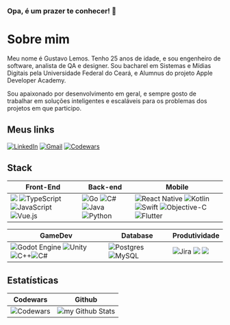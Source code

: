 ### Opa, é um prazer te conhecer! 👋

# Sobre mim

Meu nome é Gustavo Lemos. Tenho 25 anos de idade, e sou engenheiro de software, analista de QA e designer. Sou bacharel em Sistemas e Mídias Digitais pela Universidade Federal do Ceará, e Alumnus do projeto Apple Developer Academy. 

Sou apaixonado por desenvolvimento em geral, e sempre gosto de trabalhar em soluções inteligentes e escaláveis para os problemas dos projetos em que participo. 

## Meus links 
<a href="https://www.linkedin.com/in/chapolemos/" target="_blank"><img src="https://img.shields.io/badge/LinkedIn-0077B5?style=for-the-badge&logo=linkedin&logoColor=white" alt="LinkedIn"></a>
<a href="mailto:gsvieira08@gmail.com" target="_blank"><img src="https://img.shields.io/badge/Gmail-D14836?style=for-the-badge&logo=gmail&logoColor=white" alt="Gmail"></a>
<a href="https://www.codewars.com/users/chapolemos" target="_blank"><img src="https://img.shields.io/badge/Codewars-B1361E?style=for-the-badge&logo=Codewars&logoColor=white" alt="Codewars"></a>

## Stack

| Front-End  | Back-end | Mobile |
| -------------------- | -------------------- | -------------------- | 
|  	<img src="https://img.shields.io/badge/react-%2361DAFB.svg?&style=for-the-badge&logo=react&logoColor=black" />  ![TypeScript](https://img.shields.io/badge/typescript-%23007ACC.svg?style=for-the-badge&logo=typescript&logoColor=white) ![JavaScript](https://img.shields.io/badge/javascript-%23323330.svg?style=for-the-badge&logo=javascript&logoColor=%23F7DF1E)![Vue.js](https://img.shields.io/badge/vuejs-%2335495e.svg?style=for-the-badge&logo=vuedotjs&logoColor=%234FC08D) | ![Go](https://img.shields.io/badge/go-%2300ADD8.svg?style=for-the-badge&logo=go&logoColor=white) ![C#](https://img.shields.io/badge/c%23-%23239120.svg?style=for-the-badge&logo=csharp&logoColor=white)  ![Java](https://img.shields.io/badge/java-%23ED8B00.svg?style=for-the-badge&logo=openjdk&logoColor=white) ![Python](https://img.shields.io/badge/python-3670A0?style=for-the-badge&logo=python&logoColor=ffdd54)  | ![React Native](https://img.shields.io/badge/react_native-%2320232a.svg?style=for-the-badge&logo=react&logoColor=%2361DAFB) ![Kotlin](https://img.shields.io/badge/kotlin-%237F52FF.svg?style=for-the-badge&logo=kotlin&logoColor=white) ![Swift](https://img.shields.io/badge/swift-F54A2A?style=for-the-badge&logo=swift&logoColor=white) ![Objective-C](https://img.shields.io/badge/OBJECTIVE--C-%233A95E3.svg?style=for-the-badge&logo=apple&logoColor=white) ![Flutter](https://img.shields.io/badge/Flutter-%2302569B.svg?style=for-the-badge&logo=Flutter&logoColor=white) | 


| GameDev  | Database | Produtividade |
| -------------------- | -------------------- | -------------------- | 
| ![Godot Engine](https://img.shields.io/badge/GODOT-%23FFFFFF.svg?style=for-the-badge&logo=godot-engine) ![Unity](https://img.shields.io/badge/unity-%23000000.svg?style=for-the-badge&logo=unity&logoColor=white) ![C++](https://img.shields.io/badge/c++-%2300599C.svg?style=for-the-badge&logo=c%2B%2B&logoColor=white)![C#](https://img.shields.io/badge/c%23-%23239120.svg?style=for-the-badge&logo=csharp&logoColor=white)  | ![Postgres](https://img.shields.io/badge/postgres-%23316192.svg?style=for-the-badge&logo=postgresql&logoColor=white)  ![MySQL](https://img.shields.io/badge/mysql-4479A1.svg?style=for-the-badge&logo=mysql&logoColor=white) | ![Jira](https://img.shields.io/badge/jira-%230A0FFF.svg?style=for-the-badge&logo=jira&logoColor=white) <img src="https://img.shields.io/badge/clickup-%237B68EE.svg?&style=for-the-badge&logo=clickup&logoColor=white" /> <img src="https://img.shields.io/badge/trello-%230079BF.svg?&style=for-the-badge&logo=trello&logoColor=white" /> | 

## Estatísticas

| Codewars | Github  |  
| ------------- | ------------- |
| ![Codewars](https://github.r2v.ch/codewars?user=chapolemos&top_languages=true&stroke=WHITE&theme=gradient_midnight_puple&hide_clan=true)| <img align="center" src="https://github-readme-stats.vercel.app/api?username=chapolemos&include_all_commits=true&count_private=true&show_icons=true&line_height=20&title_color=2B5BBD&icon_color=1124BB&text_color=A1A1A1&bg_color=0,000000,130F40" alt="my Github Stats"/> |








